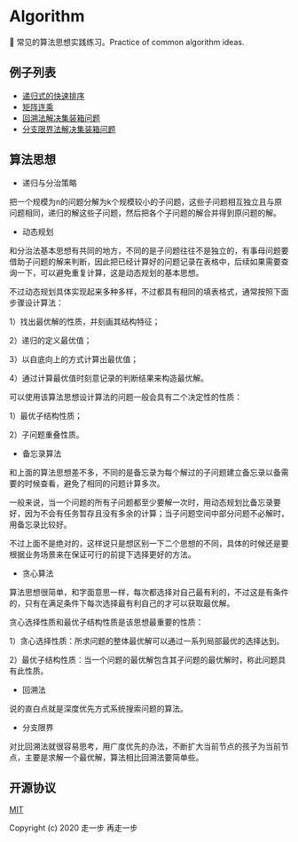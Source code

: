 # Algorithm
💪 常见的算法思想实践练习。Practice of common algorithm ideas.

## 例子列表

- [递归式的快速排序](./QuickSort.js)
- [矩阵连乘](./MatrixMult.js)
- [回溯法解决集装箱问题](./recall-container.js)
- [分支限界法解决集装箱问题](./branch-container.js)

## 算法思想

- 递归与分治策略

把一个规模为n的问题分解为k个规模较小的子问题，这些子问题相互独立且与原问题相同，递归的解这些子问题，然后把各个子问题的解合并得到原问题的解。

- 动态规划

和分治法基本思想有共同的地方，不同的是子问题往往不是独立的，有事母问题要借助子问题的解来判断，因此把已经计算好的问题记录在表格中，后续如果需要查询一下，可以避免重复计算，这是动态规划的基本思想。

不过动态规划具体实现起来多种多样，不过都具有相同的填表格式，通常按照下面步骤设计算法：

1）找出最优解的性质，并刻画其结构特征；

2）递归的定义最优值；

3）以自底向上的方式计算出最优值；

4）通过计算最优值时刻意记录的判断结果来构造最优解。

可以使用该算法思想设计算法的问题一般会具有二个决定性的性质：

1）最优子结构性质；

2）子问题重叠性质。

- 备忘录算法

和上面的算法思想差不多，不同的是备忘录为每个解过的子问题建立备忘录以备需要的时候查看，避免了相同的问题计算多次。

一般来说，当一个问题的所有子问题都至少要解一次时，用动态规划比备忘录要好，因为不会有任务暂存且没有多余的计算；当子问题空间中部分问题不必解时，用备忘录比较好。

不过上面不是绝对的，这样说只是想区别一下二个思想的不同，具体的时候还是要根据业务场景来在保证可行的前提下选择更好的方法。

- 贪心算法

算法思想很简单，和字面意思一样，每次都选择对自己最有利的，不过这是有条件的，只有在满足条件下每次选择最有利自己的才可以获取最优解。

贪心选择性质和最优子结构性质是该思想最重要的性质：

1）贪心选择性质：所求问题的整体最优解可以通过一系列局部最优的选择达到。

2）最优子结构性质：当一个问题的最优解包含其子问题的最优解时，称此问题具有此性质。

- 回溯法

说的直白点就是深度优先方式系统搜索问题的算法。

- 分支限界

对比回溯法就很容易思考，用广度优先的办法，不断扩大当前节点的孩子为当前节点，主要是求解一个最优解，算法相比回溯法要简单些。

## 开源协议

[MIT](https://github.com/yelloxing/Algorithm/blob/master/LICENSE)

Copyright (c) 2020 走一步 再走一步
